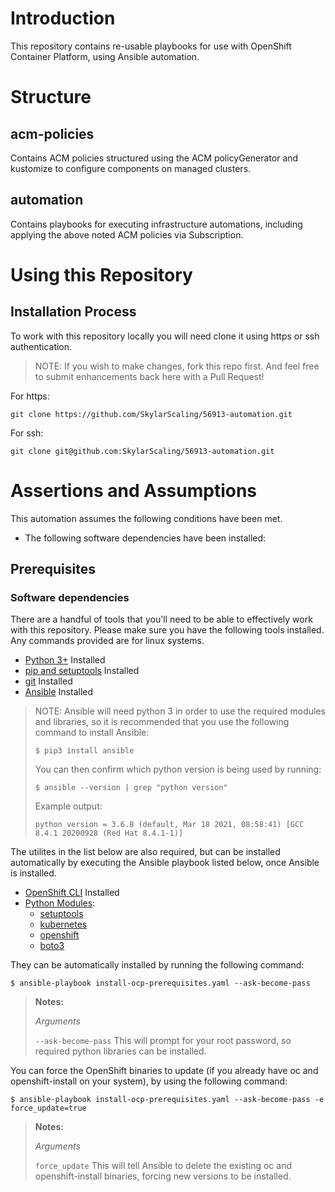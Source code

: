 # Introduction
This repository contains re-usable playbooks for use with OpenShift Container Platform, using Ansible automation.

# Structure
## acm-policies
Contains ACM policies structured using the ACM policyGenerator and kustomize to configure components on managed clusters.

## automation
Contains playbooks for executing infrastructure automations, including applying the above noted ACM policies via Subscription.

# Using this Repository
## Installation Process
To work with this repository locally you will need clone it using https or ssh authentication.
> NOTE: If you wish to make changes, fork this repo first. And feel free to submit enhancements back here with a Pull Request!

For https:
```
git clone https://github.com/SkylarScaling/56913-automation.git
```

For ssh:
```
git clone git@github.com:SkylarScaling/56913-automation.git
```

# Assertions and Assumptions

This automation assumes the following conditions have been met.

- The following software dependencies have been installed:

## Prerequisites
### Software dependencies

There are a handful of tools that you'll need to be able to effectively work with this repository. Please make sure you have the following tools installed.
Any commands provided are for linux systems.

- [Python 3+](https://www.python.org/downloads/) Installed
- [pip and setuptools](https://packaging.python.org/en/latest/tutorials/installing-packages/#ensure-pip-setuptools-and-wheel-are-up-to-date) Installed
- [git](https://git-scm.com/book/en/v2/Getting-Started-Installing-Git) Installed
- [Ansible](https://docs.ansible.com/ansible/latest/installation_guide/intro_installation.html) Installed

> NOTE: Ansible will need python 3 in order to use the required modules and libraries, so it is recommended that you use
> the following command to install Ansible:
>
> ```
> $ pip3 install ansible
> ```
> You can then confirm which python version is being used by running:
> ```
> $ ansible --version | grep "python version"
> ```
> Example output:
> ```
> python version = 3.6.8 (default, Mar 18 2021, 08:58:41) [GCC 8.4.1 20200928 (Red Hat 8.4.1-1)]
> ```

The utilites in the list below are also required, but can be installed automatically by executing the Ansible playbook listed below, once Ansible is installed.

- [OpenShift CLI](https://docs.openshift.com/container-platform/4.7/cli_reference/openshift_cli/getting-started-cli.html) Installed
- [Python Modules](https://docs.python.org/3/installing/index.html):
    - [setuptools](https://pypi.org/project/setuptools/)
    - [kubernetes](https://pypi.org/project/kubernetes/)
    - [openshift](https://pypi.org/project/openshift/)
    - [boto3](https://pypi.org/project/boto3/)

They can be automatically installed by running the following command:

```
$ ansible-playbook install-ocp-prerequisites.yaml --ask-become-pass
```

> **Notes:**
>
> *Arguments*
>
> `--ask-become-pass` This will prompt for your root password, so required python libraries can be installed.

You can force the OpenShift binaries to update (if you already have oc and openshift-install on your system), by using the following command:
```
$ ansible-playbook install-ocp-prerequisites.yaml --ask-become-pass -e force_update=true
```

> **Notes:**
>
> *Arguments*
>
> `force_update` This will tell Ansible to delete the existing oc and openshift-install binaries, forcing new versions to be installed.
